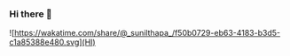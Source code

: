 ### Hi there 👋
![https://wakatime.com/share/@_sunilthapa_/f50b0729-eb63-4183-b3d5-c1a85388e480.svg](HI)
